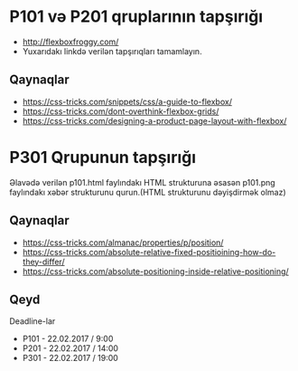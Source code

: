 # P101 və P201 qruplarının tapşırığı

- http://flexboxfroggy.com/ 
- Yuxarıdakı linkdə verilən tapşırıqları tamamlayın.

## Qaynaqlar

- https://css-tricks.com/snippets/css/a-guide-to-flexbox/
- https://css-tricks.com/dont-overthink-flexbox-grids/
- https://css-tricks.com/designing-a-product-page-layout-with-flexbox/

# P301 Qrupunun tapşırığı

Əlavədə verilən p101.html faylındakı HTML strukturuna əsasən p101.png faylındakı xəbər strukturunu qurun.(HTML strukturunu dəyişdirmək olmaz)

## Qaynaqlar

- https://css-tricks.com/almanac/properties/p/position/
- https://css-tricks.com/absolute-relative-fixed-positioining-how-do-they-differ/
- https://css-tricks.com/absolute-positioning-inside-relative-positioning/


## Qeyd

Deadline-lar

* P101 - 22.02.2017 / 9:00
* P201 - 22.02.2017 / 14:00
* P301 - 22.02.2017 / 19:00
